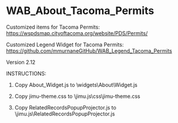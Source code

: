 # WAB_About_Tacoma_Permits
Customized items for Tacoma Permits: https://wspdsmap.cityoftacoma.org/website/PDS/Permits/

Customized Legend Widget for Tacoma Permits: https://github.com/mmurnaneGitHub/WAB_Legend_Tacoma_Permits

Version 2.12

INSTRUCTIONS:

1. Copy About_Widget.js to \widgets\About\Widget.js

2. Copy jimu-theme.css to \jimu.js\css\jimu-theme.css

3. Copy RelatedRecordsPopupProjector.js to \jimu.js\RelatedRecordsPopupProjector.js




